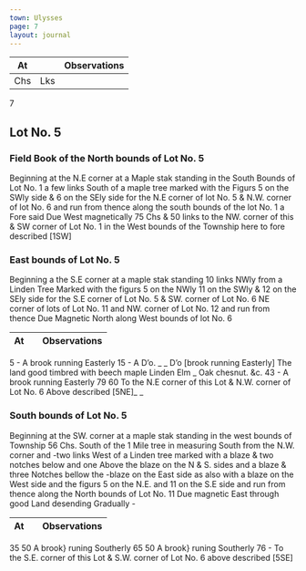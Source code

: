 ```yaml
---
town: Ulysses
page: 7
layout: journal
---
```


| At |    | Observations |
| -- | -- | ------------ |
| Chs | Lks | |

7
## Lot No. 5
### Field Book of the North bounds of Lot No. 5

Beginning at the N.E corner at a Maple stak standing in the South Bounds of Lot No. 1 a few links South of a maple tree marked with the Figurs 5 on the SWly side & 6 on the SEly side for the N.E corner of lot No. 5 & N.W. corner of lot No. 6 and run from thence along the south bounds of the lot No. 1 a Fore said Due West magnetically 75 Chs & 50 links to the NW. corner of this & SW corner of Lot No. 1 in the West bounds of the Township here to fore described [1SW]

### East bounds of Lot No. 5
Beginning a the S.E corner at a maple stak standing 10 links NWly from a Linden Tree Marked with the figurs 5 on the NWly 11 on the SWly & 12 on the SEly  side for the S.E corner of Lot No. 5 & SW. corner of Lot No. 6 NE corner of lots of Lot No. 11 and NW. corner of Lot No. 12 and run from thence Due Magnetic North along West bounds of lot No. 6

| At |    | Observations |
| -- | -- | ------------ |
5  -  A brook running Easterly
15  -  A D’o.    _     _     D’o [brook running Easterly] The land good timbred with beech maple 
Linden Elm  _ Oak chesnut. &c.
43  -  A brook running Easterly
79  60  To the N.E corner of this Lot & N.W. corner of Lot No. 6 Above described [5NE]_    _

### South bounds of Lot No. 5
Beginning at the SW. corner at a maple stak standing in the west bounds of Township 56 Chs. South of the 1 Mile tree in measuring South from the N.W. corner and -two links West of a Linden tree marked with a blaze & two notches below and one Above the blaze on the N & S. sides and a blaze & three Notches bellow the -blaze on the East side as also with a blaze on the West side and the figurs 5 on the N.E. and 11 on the S.E side and run from thence along the North bounds of Lot No. 11 Due magnetic East through good Land desending Gradually - 

| At |    | Observations |
| -- | -- | ------------ |
35  50  A brook} runing Southerly
65  50  A brook} runing Southerly
76  -  To the S.E. corner of this Lot & S.W. corner of Lot No. 6 above described [5SE]
